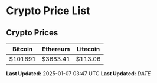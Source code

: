 # Crypto Price List

## Crypto Prices
| Bitcoin | Ethereum | Litecoin |
| ------- | -------- | -------- |
| $101691 | $3683.41 | $113.06 |
**Last Updated:** 2025-01-07 03:47 UTC
**Last Updated:** $DATE$
